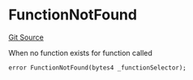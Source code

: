 # FunctionNotFound
[Git Source](https://github.com/thrackle-io/tron/blob/af28404fa455abf3b77fe8e040ff86d48b926353/src/client/token/handler/diamond/HandlerDiamond.sol)

When no function exists for function called


```solidity
error FunctionNotFound(bytes4 _functionSelector);
```


